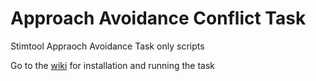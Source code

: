# Approach Avoidance Conflict Task

Stimtool Appraoch Avoidance Task only scripts

Go to the [wiki](https://github.com/laureate-institute-for-brain-research/Approach-Avoidance-Task/wiki) for installation and running the task